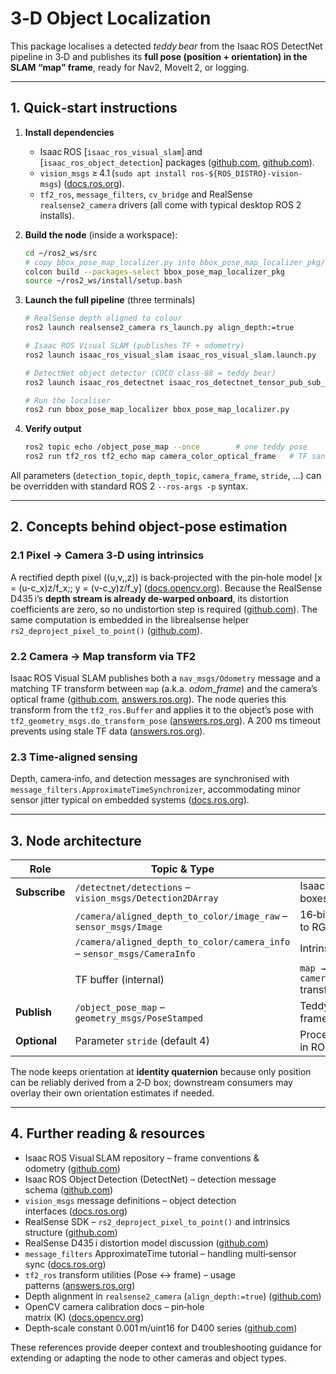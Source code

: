 # 3‑D Object Localization

This package localises a detected *teddy bear* from the Isaac ROS DetectNet pipeline in 3‑D and publishes its **full pose (position + orientation) in the SLAM “map” frame**, ready for Nav2, MoveIt 2, or logging.

---

## 1. Quick‑start instructions

1. **Install dependencies**
   * Isaac ROS [`isaac_ros_visual_slam`] and [`isaac_ros_object_detection`] packages ([github.com](https://github.com/NVIDIA-ISAAC-ROS/isaac_ros_visual_slam?utm_source=chatgpt.com), [github.com](https://github.com/NVIDIA-ISAAC-ROS/isaac_ros_object_detection?utm_source=chatgpt.com)).
   * `vision_msgs` ≥ 4.1 (`sudo apt install ros-${ROS_DISTRO}-vision-msgs`) ([docs.ros.org](https://docs.ros.org/en/humble/p/vision_msgs/?utm_source=chatgpt.com)).
   * `tf2_ros`, `message_filters`, `cv_bridge` and RealSense `realsense2_camera` drivers (all come with typical desktop ROS 2 installs).

2. **Build the node** (inside a workspace):

   ```bash
   cd ~/ros2_ws/src
   # copy bbox_pose_map_localizer.py into bbox_pose_map_localizer_pkg/
   colcon build --packages-select bbox_pose_map_localizer_pkg
   source ~/ros2_ws/install/setup.bash
   ```

3. **Launch the full pipeline** (three terminals)

   ```bash
   # RealSense depth aligned to colour
   ros2 launch realsense2_camera rs_launch.py align_depth:=true

   # Isaac ROS Visual SLAM (publishes TF + odometry)
   ros2 launch isaac_ros_visual_slam isaac_ros_visual_slam.launch.py

   # DetectNet object detector (COCO class‑88 = teddy bear)
   ros2 launch isaac_ros_detectnet isaac_ros_detectnet_tensor_pub_sub_node.launch.py
   ```

   ```bash
   # Run the localiser
   ros2 run bbox_pose_map_localizer bbox_pose_map_localizer.py
   ```

4. **Verify output**

   ```bash
   ros2 topic echo /object_pose_map --once        # one teddy pose
   ros2 run tf2_ros tf2_echo map camera_color_optical_frame   # TF sanity‑check
   ```

All parameters (`detection_topic`, `depth_topic`, `camera_frame`, `stride`, …) can be overridden with standard ROS 2 `--ros-args -p` syntax.

---

## 2. Concepts behind object‑pose estimation

### 2.1 Pixel → Camera 3‑D using intrinsics

A rectified depth pixel \((u,v,\,z)\) is back‑projected with the pin‑hole model \[x = (u-c_x)z/f_x;\; y = (v-c_y)z/f_y\] ([docs.opencv.org](https://docs.opencv.org/4.x/d9/d0c/group__calib3d.html?utm_source=chatgpt.com)).  Because the RealSense D435 i’s **depth stream is already de‑warped onboard**, its distortion coefficients are zero, so no undistortion step is required ([github.com](https://github.com/IntelRealSense/librealsense/issues/10744?utm_source=chatgpt.com)).  The same computation is embedded in the librealsense helper `rs2_deproject_pixel_to_point()` ([github.com](https://github.com/IntelRealSense/librealsense/issues/8221?utm_source=chatgpt.com)).

### 2.2 Camera → Map transform via TF2

Isaac ROS Visual SLAM publishes both a `nav_msgs/Odometry` message and a matching TF transform between `map` (a.k.a. *odom_frame*) and the camera’s optical frame ([github.com](https://github.com/NVIDIA-ISAAC-ROS/isaac_ros_visual_slam?utm_source=chatgpt.com), [answers.ros.org](https://answers.ros.org/question/324774/how-to-use-tf2-to-transform-posestamped-messages-from-one-frame-to-another/?utm_source=chatgpt.com)).  The node queries this transform from the `tf2_ros.Buffer` and applies it to the object’s pose with `tf2_geometry_msgs.do_transform_pose` ([answers.ros.org](https://answers.ros.org/question/324774/how-to-use-tf2-to-transform-posestamped-messages-from-one-frame-to-another/?utm_source=chatgpt.com)).  A 200 ms timeout prevents using stale TF data ([answers.ros.org](https://answers.ros.org/question/381983?utm_source=chatgpt.com)).

### 2.3 Time‑aligned sensing

Depth, camera‑info, and detection messages are synchronised with `message_filters.ApproximateTimeSynchronizer`, accommodating minor sensor jitter typical on embedded systems ([docs.ros.org](https://docs.ros.org/en/rolling/p/message_filters/doc/Tutorials/Approximate-Synchronizer-Cpp.html?utm_source=chatgpt.com)).

---

## 3. Node architecture

| Role | Topic & Type | Notes |
|------|--------------|-------|
| **Subscribe** | `/detectnet/detections` – `vision_msgs/Detection2DArray` | Isaac DetectNet bounding boxes ([github.com](https://github.com/NVIDIA-ISAAC-ROS/isaac_ros_object_detection?utm_source=chatgpt.com)) |
| | `/camera/aligned_depth_to_color/image_raw` – `sensor_msgs/Image` | 16‑bit depth (mm) aligned to RGB ([github.com](https://github.com/IntelRealSense/realsense-ros/issues/2595?utm_source=chatgpt.com)) |
| | `/camera/aligned_depth_to_color/camera_info` – `sensor_msgs/CameraInfo` | Intrinsics `fx,fy,cx,cy` |
| | TF buffer (internal) | `map → camera_color_optical_frame` transform from Visual SLAM |
| **Publish** | `/object_pose_map` – `geometry_msgs/PoseStamped` | Teddy‑bear centroid in **map** frame ([docs.ros.org](https://docs.ros.org/en/noetic/api/geometry_msgs/html/msg/PoseStamped.html?utm_source=chatgpt.com)) |
| **Optional** | Parameter `stride` (default 4) | Processes every *n*‑th pixel in ROI for speed. |

The node keeps orientation at **identity quaternion** because only position can be reliably derived from a 2‑D box; downstream consumers may overlay their own orientation estimates if needed.

---

## 4. Further reading & resources

* Isaac ROS Visual SLAM repository – frame conventions & odometry ([github.com](https://github.com/NVIDIA-ISAAC-ROS/isaac_ros_visual_slam?utm_source=chatgpt.com))  
* Isaac ROS Object Detection (DetectNet) – detection message schema ([github.com](https://github.com/NVIDIA-ISAAC-ROS/isaac_ros_object_detection?utm_source=chatgpt.com))  
* `vision_msgs` message definitions – object detection interfaces ([docs.ros.org](https://docs.ros.org/en/humble/p/vision_msgs/?utm_source=chatgpt.com))  
* RealSense SDK – `rs2_deproject_pixel_to_point()` and intrinsics structure ([github.com](https://github.com/IntelRealSense/librealsense/issues/8221?utm_source=chatgpt.com))  
* RealSense D435 i distortion model discussion ([github.com](https://github.com/IntelRealSense/librealsense/issues/10744?utm_source=chatgpt.com))  
* `message_filters` ApproximateTime tutorial – handling multi‑sensor sync ([docs.ros.org](https://docs.ros.org/en/rolling/p/message_filters/doc/Tutorials/Approximate-Synchronizer-Cpp.html?utm_source=chatgpt.com))  
* `tf2_ros` transform utilities (Pose ↔ frame) – usage patterns ([answers.ros.org](https://answers.ros.org/question/324774/how-to-use-tf2-to-transform-posestamped-messages-from-one-frame-to-another/?utm_source=chatgpt.com))  
* Depth alignment in `realsense2_camera` (`align_depth:=true`) ([github.com](https://github.com/IntelRealSense/realsense-ros/issues/2595?utm_source=chatgpt.com))  
* OpenCV camera calibration docs – pin‑hole matrix \(K\) ([docs.opencv.org](https://docs.opencv.org/4.x/d9/d0c/group__calib3d.html?utm_source=chatgpt.com))  
* Depth‑scale constant 0.001 m/uint16 for D400 series ([github.com](https://github.com/IntelRealSense/realsense-ros/issues/1870?utm_source=chatgpt.com))

These references provide deeper context and troubleshooting guidance for extending or adapting the node to other cameras and object types.

